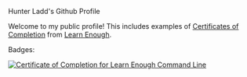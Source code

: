 Hunter Ladd's Github Profile

Welcome to my public profile! This includes examples of <a href="https://www.learnenough.com/certificates/hunterladd">Certificates of Completion</a> from <a href="https://www.learnenough.com/">Learn Enough</a>.<br />

Badges: <br />

<a href="https://www.learnenough.com/certificates/59da1f7b"><img src="https://www.learnenough.com/certificates/59da1f7b/command-line-tutorial.svg" alt="Certificate of Completion for Learn Enough Command Line"></a>
